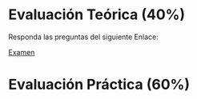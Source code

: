 # Evaluación Teórica (40%)
Responda las preguntas del siguiente Enlace:

[Examen](https://forms.gle/n7fRgedqEP8gZSeF6)

# Evaluación Práctica (60%)
